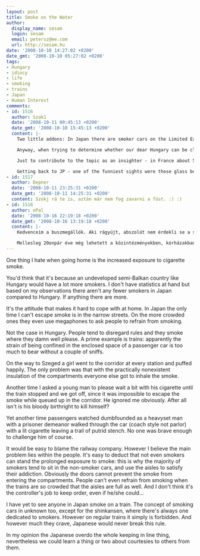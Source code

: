 ```yaml
---
layout: post
title: Smoke on the Water
author:
  display_name: sesam
  login: sesam
  email: petersz@me.com
  url: http://sesam.hu
date: '2008-10-10 14:27:02 +0200'
date_gmt: '2008-10-10 05:27:02 +0200'
tags:
- Hungary
- idiocy
- life
- smoking
- trains
- Japan
- Human Interest
comments:
- id: 1516
  author: Szak1
  date: '2008-10-11 00:45:13 +0200'
  date_gmt: '2008-10-10 15:45:13 +0200'
  content: |-
    Two little addons: In Japan there are smoker cars on the Limited Express trains as well. This can get particularly annoying when the two non-reserved cars (available  for those last-minute backpacker Rail Pass holders as I was) is practically reduced to one - you can choose between standing or passively smoking for an hour or so.

    Anyway, when trying to determine whether our dear Hungary can be classed into an undeveloped Balcanic country or not - I don't think it's the best idea to compare it to Japan. Developed it might be, but the ratio of smokers is still among the highest of the world. Keeping an eye on health like no other nation does, yet smoking like hell is one of the largest controversies of this Asian country - rivalled only by its history textbooks.

    Just to contribute to the topic as an insighter - in France about 5% of the students smoke in our engineering school. The national average can be about 10-15%, yet I don't possess any statistics here. Every spot designed for smokers has a sign with a toll-free number urging you to ask your pharmacian or a professional to help stop smoking.

    Getting back to JP - one of the funniest sights were those glass booths in public institutions packed with salarymen, standing silently with an expressionles face, devoting themselves to the plesure of breathing smoke for five minutes...
- id: 1517
  author: Depner
  date: '2008-10-11 23:25:31 +0200'
  date_gmt: '2008-10-11 14:25:31 +0200'
  content: Szokj rá te is, aztán már nem fog zavarni a füst. :) :)
- id: 1518
  author: oPal
  date: '2008-10-16 22:19:18 +0200'
  date_gmt: '2008-10-16 13:19:18 +0200'
  content: |-
    Kedvenceim a buszmegállók. Aki rágyújt, abszolút nem érdekli se a szélirány, se semmi, csak hogy neki jó legyen. Már azzal borzasztó sokat köszönhetünk neki, hogy nem a tömeg közepén teszi ezt hanem csak a szélén..

    Mellesleg 20onpár éve még lehetett a közintézményekben, kórházakban is dohányozni. Az azért jelentheti azt hogy kell pár év az "átszokáshoz" - legalább 1 generáció :S
---
```


One thing I hate when going home is the increased exposure to cigarette smoke.

You'd think that it's because an undeveloped semi-Balkan country like Hungary would have a lot more smokers. I don't have statistics at hand but based on my observations there aren't any fewer smokers in Japan compared to Hungary. If anything there are more.

It's the attitude that makes it hard to cope with at home. In Japan the only time I can't escape smoke is in the narrow streets. On the more crowded ones they even use megaphones to ask people to refrain from smoking.

Not the case in Hungary. People tend to disregard rules and they smoke where they damn well please. A prime example is trains: apparently the strain of being confined in the enclosed space of a passenger car is too much to bear without a couple of sniffs.

On the way to Szeged a girl went to the corridor at every station and puffed happily. The only problem was that with the practically nonexistent insulation of the compartments everyone else got to inhale the smoke.

Another time I asked a young man to please wait a bit with his cigarette until the train stopped and we got off, since it was impossible to escape the smoke while queued up in the corridor. He ignored me obviously. After all isn't is his bloody birthright to kill himself?

Yet another time passengers watched dumbfounded as a heavyset man with a prisoner demeanor walked through the car (coach style not parlor) with a lit cigarette leaving a trail of putrid stench. No one was brave enough to challenge him of course.

It would be easy to blame the railway company. However I believe the main problem lies within the people. It's easy to deduct that not even smokers can stand the prolonged exposure to smoke: this is why the majority of smokers tend to sit in the non-smoker cars, and use the aisles to satisfy their addiction. Obviously the doors cannot prevent the smoke from entering the compartments. People can't even refrain from smoking when the trains are so crowded that the aisles are full as well. And I don't think it's the controller's job to keep order, even if he/she could...

I have yet to see anyone in Japan smoke on a train. The concept of smoking cars in unknown too, except for the shinkansen, where there's always one dedicated to smokers. However on regular trains it simply is forbidden. And however much they crave, Japanese would never break this rule.

In my opinion the Japanese overdo the whole keeping in line thing, nevertheless we could learn a thing or two about courtesies to others from them.

